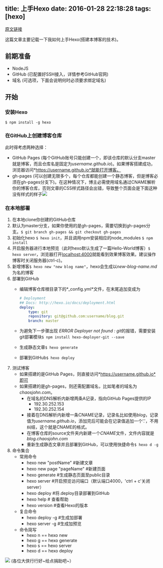 <!--title: Getting Started With Hexo-->
title: 上手Hexo
date: 2016-01-28 22:18:28
tags: [hexo]
---

[原文链接](https://blog.chaosjohn.com/Getting-Started-With-Hexo.html)

这篇文章主要记载一下我如何上手Hexo(搭建本博客的技术)。

## 前期准备
*	NodeJS
*	GitHub (已配置好SSH接入，详情参考GitHub官网)
*	域名 (可选项，下面会说明何时必须要求绑定域名)

## 开始

### 安装Hexo
`$ npm install -g hexo`

### 在GitHub上创建博客仓库
此时得考虑两种选择：
*	GitHub Pages (每个GitHub账号只能创建一个，即该仓库的默认分支master就是博客，而且仓库名是固定为*username.github.io*)。如果博客搭建成功，浏览器访问*https://username.github.io*就能打开博客。
*	gh-pages (可以创建无限多个，每个仓库都能创建一个静态博客，但是博客必须在gh-pages分支下)。在这种情况下，博主必需使用域名通过CNAME解析你的博客仓库，否则文章的CSS样式路径会出错，导致整个页面会是下面这种没有样式的样子![](https://image.blog.chaosjohn.com/Getting-Started-With-Hexo/hexo-without-css.png
)

### 在本地部署
1.	在本地clone你创建的GitHub仓库
2.	默认为master分支，如果你使用的是gh-pages，需要切换到gh-pages分支。`$ git branch gh-pages && git checkout gh-pages` 
3.	初始化hexo `$ hexo init`，并且调用npm安装相应的node_modules `$ npm install`
4.	开启服务器进行本地预览（此时hexo默认生成了一篇Hello-World博客）`$ hexo server`，浏览器打开[localhost:4000](http://localhost:4000/)就能看到效果博客效果。建议操作博客时关闭服务器(ctrl-c)。
5.	新增博客`$ hexo new "new blog name"`，hexo会生成以*new-blog-name.md*为名的博客
6.	部署到GitHub
	*	编辑博客仓库根目录下的*_config.yml*文件，在末尾追加变成为
	
		``` yaml
		# Deployment
		## Docs: http://hexo.io/docs/deployment.html
		deploy:
			type: git
			repository: git@github.com:username/blog.git
			branch: master
		```
  	*	为避免下一步骤出现 *ERROR Deployer not found : 	git*的报错，需要安装git部署模块`$ npm install hexo-deployer-git --save`
	*	生成静态文章`$ hexo generate`
	* 	部署到GitHub`$ hexo deploy`
7.	测试博客 
	*	如果搭建的是GitHub Pages，则直接访问*https://username.github.io*即可
	* 如果搭建的是gh-pages，则还需配置域名，比如笔者的域名为*chaosjohn.com*。
		+	在域名的DNS解析内新增两条A记录，指向GitHub Pages提供的IP 
			- 192.30.252.153
			- 192.30.252.154
		+	接着在DNS解析内新增一条CNAME记录，记录名比如使用*blog*，记录值为*username.github.io*，添加完后可能会在记录值追加一个'.'，不用纠结，这个就是CNAME的格式。
		+ 在博客仓库的source文件夹内新建一个*CNAME*文件，文件内容就是*blog.chaosjohn.com* 
		+ 重新生成静态文章并且部署到GitHub，可以使用快捷命令`$ hexo d -g` 
8. 命令集合 
	*	常用命令 
		+	hexo new "postName" #新建文章
		+	hexo new page "pageName" #新建页面
		+	hexo generate #生成静态页面至public目录
		+	hexo server #开启预览访问端口（默认端口4000，'ctrl + c'关闭server）
		+	hexo deploy #将.deploy目录部署到GitHub
		+	hexo help  # 查看帮助
		+	hexo version  #查看Hexo的版本
	*	复合命令 
		+	hexo deploy -g  #生成加部署
		+	hexo server -g  #生成加预览
	*	命令简写 
		+	hexo n == hexo new
		+	hexo g == hexo generate
		+	hexo s == hexo server
		+	hexo d == hexo deploy

![](https://image.blog.chaosjohn.com/donate-me.png)
(各位大侠行行好~给点捐助吧~）
